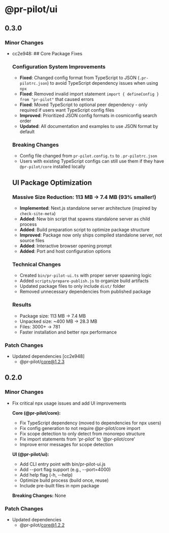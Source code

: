 # @pr-pilot/ui

## 0.3.0

### Minor Changes

- cc2e948: ## Core Package Fixes

  ### Configuration System Improvements
  - **Fixed**: Changed config format from TypeScript to JSON (`.pr-pilotrc.json`) to avoid TypeScript dependency issues when using `npx`
  - **Fixed**: Removed invalid import statement `import { defineConfig } from "pr-pilot"` that caused errors
  - **Fixed**: Moved TypeScript to optional peer dependency - only required if users want TypeScript config files
  - **Improved**: Prioritized JSON config formats in cosmiconfig search order
  - **Updated**: All documentation and examples to use JSON format by default

  ### Breaking Changes
  - Config file changed from `pr-pilot.config.ts` to `.pr-pilotrc.json`
  - Users with existing TypeScript configs can still use them if they have `@pr-pilot/core` installed locally

  ## UI Package Optimization

  ### Massive Size Reduction: 113 MB → 7.4 MB (93% smaller!)
  - **Implemented**: Next.js standalone server architecture (inspired by `check-site-meta`)
  - **Added**: New bin script that spawns standalone server as child process
  - **Added**: Build preparation script to optimize package structure
  - **Improved**: Package now only ships compiled standalone server, not source files
  - **Added**: Interactive browser opening prompt
  - **Added**: Port and host configuration options

  ### Technical Changes
  - Created `bin/pr-pilot-ui.ts` with proper server spawning logic
  - Added `scripts/prepare-publish.js` to organize build artifacts
  - Updated package files to only include `dist/` folder
  - Removed unnecessary dependencies from published package

  ### Results
  - Package size: 113 MB → 7.4 MB
  - Unpacked size: ~400 MB → 28.3 MB
  - Files: 3000+ → 781
  - Faster installation and better npx performance

### Patch Changes

- Updated dependencies [cc2e948]
  - @pr-pilot/core@1.2.3

## 0.2.0

### Minor Changes

- Fix critical npx usage issues and add UI improvements

  **Core (@pr-pilot/core):**
  - Fix TypeScript dependency (moved to dependencies for npx users)
  - Fix config generation to not require @pr-pilot/core import
  - Fix scope detection to only detect from monorepo structure
  - Fix import statements from 'pr-pilot' to '@pr-pilot/core'
  - Improve error messages for scope detection

  **UI (@pr-pilot/ui):**
  - Add CLI entry point with bin/pr-pilot-ui.js
  - Add --port flag support (e.g., --port=4000)
  - Add help flag (-h, --help)
  - Optimize build process (build once, reuse)
  - Include pre-built files in npm package

  **Breaking Changes:** None

### Patch Changes

- Updated dependencies
  - @pr-pilot/core@1.2.2
